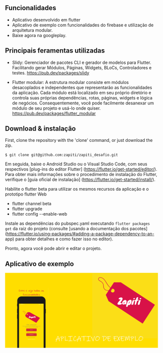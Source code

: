 ## Funcionalidades

- Aplicativo desenvolvido em flutter
- Aplicativo de exemplo com funcionalidades do firebase e utilização de arquitetura modular.
- Baixe agora na googleplay.

## Principais feramentas utilizadas

- Slidy: 
Gerenciador de pacotes CLI e gerador de modelos para Flutter. Facilitando gerar  Módulos, Páginas, Widgets, BLoCs, Controladores e testes.
https://pub.dev/packages/slidy

- Flutter modular:
A estrutura modular consiste em módulos desacoplados e independentes que representarão as funcionalidades da aplicação. Cada módulo está localizado em seu próprio diretório e controla suas próprias dependências, rotas, páginas, widgets e lógica de negócios. Consequentemente, você pode facilmente desanexar um módulo de seu projeto e usá-lo onde quiser.
https://pub.dev/packages/flutter_modular

## Download & instalação

First, clone the repository with the 'clone' command, or just download the zip.

```
$ git clone git@github.com:zapiti/zapiti_desafio.git
```

Em seguida, baixe o Android Studio ou o Visual Studio Code, com seus respectivos [plug-ins do editor Flutter] (https://flutter.io/get-started/editor/). Para obter mais informações sobre o procedimento de instalação do Flutter, verifique o [guia oficial de instalação] (https://flutter.io/get-started/install/).

Habilite o flutter beta para utilizar os mesmos recursos da aplicação e o prototipo flutter Web
- flutter channel beta
- flutter upgrade
- flutter config --enable-web
 
Instale as dependências do pubspec.yaml executando `flutter packages get` da raiz do projeto (consulte [usando a documentação dos pacotes] (https://flutter.io/using-packages/#adding-a-package-dependency-to-an- app) para obter detalhes e como fazer isso no editor).

Pronto, agora você pode abrir e editar o projeto.

## Aplicativo de exemplo

![](https://raw.githubusercontent.com/zapiti/zapiti_desafio/main/readme/banner.png)


